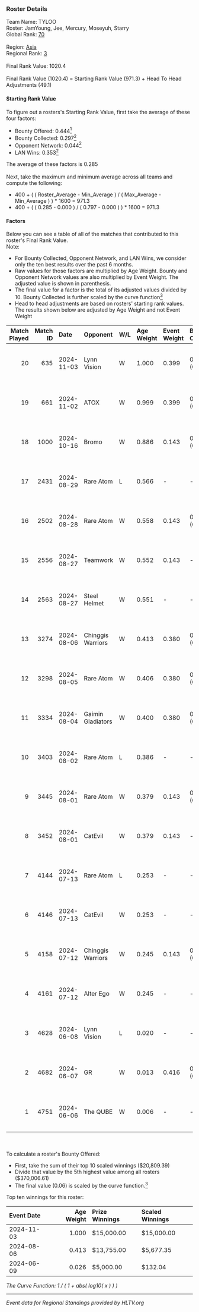 ### Roster Details<br />
Team Name: TYLOO<br />
Roster: JamYoung, Jee, Mercury, Moseyuh, Starry<br />
Global Rank: [70](../../standings_global_2024_12_02.md)<br />
<br />
Region: [Asia]( ../../standings_asia_2024_12_02.md)<br />
Regional Rank: [3]( ../../standings_asia_2024_12_02.md)<br />
<br />
Final Rank Value:  1020.4<br />
<br />
Final Rank Value (1020.4) = Starting Rank Value (971.3) + Head To Head Adjustments (49.1)<br />

#### Starting Rank Value<br />
To figure out a rosters's Starting Rank Value, first take the average of these four factors:<br />
- Bounty Offered: 0.444[<sup>1</sup>](#table2)
- Bounty Collected: 0.297[<sup>2</sup>](#table1)
- Opponent Network: 0.044[<sup>2</sup>](#table1)
- LAN Wins: 0.353[<sup>2</sup>](#table1)

The average of these factors is 0.285<br />
<br />
Next, take the maximum and minimum average across all teams and compute the following:<br />
- 400 + ( ( Roster_Average - Min_Average ) / ( Max_Average - Min_Average ) ) * 1600 = 971.3
- 400 + ( ( 0.285 - 0.000 ) / ( 0.797 - 0.000 ) ) * 1600 = 971.3


#### Factors<br />
Below you can see a table of all of the matches that contributed to this roster's Final Rank Value.<br />
Note:<br />

- For Bounty Collected, Opponent Network, and LAN Wins, we consider only the ten best results over the past 6 months.
- Raw values for those factors are multiplied by Age Weight. Bounty and Opponent Network values are also multiplied by Event Weight. The adjusted value is shown in parenthesis.
- The final value for a factor is the total of its adjusted values divided by 10. Bounty Collected is further scaled by the curve function[<sup>3</sup>](#curveFunction)
- Head to head adjustments are based on rosters' starting rank values. The results shown below are adjusted by Age Weight and not Event Weight
<span id="table1"></span><br />


| Match Played | Match ID | Date       | Opponent          | W/L | Age Weight | Event Weight | Bounty Collected | Opponent Network | LAN Wins  | H2H Adj. | Roster                                   |
| -: | -: | :- | :- | :- | :- | :- | :- | :- | :- | -: | :- |
|           20 |      635 | 2024-11-03 | Lynn Vision       | W   | 1.000      | 0.399        | 0.033 (0.013)    | 0.257 (0.102)    | 1 (1.000) |    16.28 | JamYoung, Jee, Mercury, Moseyuh, Starry  |
|           19 |      661 | 2024-11-02 | ATOX              | W   | 0.999      | 0.399        | 0.020 (0.008)    | 0.135 (0.054)    | 1 (0.999) |     8.85 | JamYoung, Jee, Mercury, Moseyuh, Starry  |
|           18 |     1000 | 2024-10-16 | Bromo             | W   | 0.886      | 0.143        | 0.008 (0.001)    | 0.191 (0.024)    | 0 (0.000) |     4.54 | JamYoung, Jee, Mercury, Moseyuh, Starry  |
|           17 |     2431 | 2024-08-29 | Rare Atom         | L   | 0.566      | -            | -                | -                | -         |    -8.84 | JamYoung, Jee, Mercury, Moseyuh, Starry  |
|           16 |     2502 | 2024-08-28 | Rare Atom         | W   | 0.558      | 0.143        | 0.037 (0.003)    | 0.312 (0.025)    | 0 (0.000) |     9.03 | JamYoung, Jee, Mercury, Moseyuh, Starry  |
|           15 |     2556 | 2024-08-27 | Teamwork          | W   | 0.552      | 0.143        | -                | 0.083 (0.007)    | 0 (0.000) |     1.19 | JamYoung, Jee, Mercury, Moseyuh, Starry  |
|           14 |     2563 | 2024-08-27 | Steel Helmet      | W   | 0.551      | -            | -                | -                | 0 (0.000) |     0.61 | JamYoung, Jee, Mercury, Moseyuh, Starry  |
|           13 |     3274 | 2024-08-06 | Chinggis Warriors | W   | 0.413      | 0.380        | 0.005 (0.001)    | 0.090 (0.014)    | 1 (0.413) |     3.01 | JamYoung, Jee, Mercury, Moseyuh, Starry  |
|           12 |     3298 | 2024-08-05 | Rare Atom         | W   | 0.406      | 0.380        | 0.037 (0.006)    | 0.312 (0.048)    | 1 (0.406) |     6.92 | JamYoung, Jee, Mercury, Moseyuh, Starry  |
|           11 |     3334 | 2024-08-04 | Gaimin Gladiators | W   | 0.400      | 0.380        | 0.061 (0.009)    | 0.921 (0.140)    | 1 (0.400) |     6.11 | JamYoung, Jee, Mercury, Moseyuh, Starry  |
|           10 |     3403 | 2024-08-02 | Rare Atom         | L   | 0.386      | -            | -                | -                | -         |    -5.60 | JamYoung, Jee, Mercury, Moseyuh, zhokiNg |
|            9 |     3445 | 2024-08-01 | Rare Atom         | W   | 0.379      | 0.143        | 0.037 (0.002)    | 0.312 (0.017)    | 0 (0.000) |     6.51 | JamYoung, Jee, Mercury, Moseyuh, zhokiNg |
|            8 |     3452 | 2024-08-01 | CatEvil           | W   | 0.379      | 0.143        | -                | 0.169 (0.009)    | -         |     1.22 | JamYoung, Jee, Mercury, Moseyuh, zhokiNg |
|            7 |     4144 | 2024-07-13 | Rare Atom         | L   | 0.253      | -            | -                | -                | -         |    -3.79 | JamYoung, Jee, Mercury, Moseyuh, zhokiNg |
|            6 |     4146 | 2024-07-13 | CatEvil           | W   | 0.253      | -            | -                | -                | -         |     0.74 | JamYoung, Jee, Mercury, Moseyuh, zhokiNg |
|            5 |     4158 | 2024-07-12 | Chinggis Warriors | W   | 0.245      | 0.143        | 0.005 (0.000)    | -                | -         |     1.87 | JamYoung, Jee, Mercury, Moseyuh, zhokiNg |
|            4 |     4161 | 2024-07-12 | Alter Ego         | W   | 0.245      | -            | -                | -                | -         |     0.56 | JamYoung, Jee, Mercury, Moseyuh, zhokiNg |
|            3 |     4628 | 2024-06-08 | Lynn Vision       | L   | 0.020      | -            | -                | -                | -         |    -0.24 | JamYoung, k4Mi, Mercury, Moseyuh, zdr    |
|            2 |     4682 | 2024-06-07 | GR                | W   | 0.013      | 0.416        | 0.024 (0.000)    | -                | -         |     0.09 | JamYoung, k4Mi, Mercury, Moseyuh, zdr    |
|            1 |     4751 | 2024-06-06 | The QUBE          | W   | 0.006      | -            | -                | -                | -         |     0.01 | JamYoung, k4Mi, Mercury, Moseyuh, zdr    |

<br />
<span id="table2"></span><br />
To calculate a roster's Bounty Offered:<br />

- First, take the sum of their top 10 scaled winnings ($20,809.39)
- Divide that value by the 5th highest value among all rosters ($370,006.61)
- The final value (0.06) is scaled by the curve function.[<sup>3</sup>](#curveFunction)

Top ten winnings for this roster:<br />

| Event Date | Age Weight | Prize Winnings | Scaled Winnings |
| :- | -: | :- | :- |
| 2024-11-03 |      1.000 | $15,000.00     | $15,000.00      |
| 2024-08-06 |      0.413 | $13,755.00     | $5,677.35       |
| 2024-06-09 |      0.026 | $5,000.00      | $132.04         |


<span id="curveFunction"></span>_The Curve Function: 1 / ( 1 + abs( log10( x ) ) )_<br />

---
_Event data for Regional Standings provided by HLTV.org_<br />

